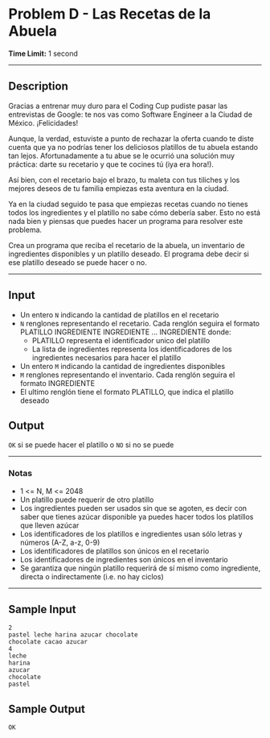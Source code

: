 # Problem D - Las Recetas de la Abuela
  
**Time Limit:** 1 second
  
---
 
## Description
Gracias a entrenar muy duro para el Coding Cup pudiste pasar las entrevistas de Google: te nos vas como Software Engineer a la Ciudad de México. ¡Felicidades!

Aunque, la verdad, estuviste a punto de rechazar la oferta cuando te diste cuenta que ya no podrías tener los deliciosos platillos de tu abuela estando tan lejos. Afortunadamente a tu abue se le ocurrió una solución muy práctica: darte su recetario y que te cocines tú (iya era hora!).

Así bien, con el recetario bajo el brazo, tu maleta con tus tiliches y los mejores deseos de tu familia empiezas esta aventura en la ciudad.

Ya en la ciudad seguido te pasa que empiezas recetas cuando no tienes todos los ingredientes y el platillo no sabe cómo debería saber. Esto no está nada bien y piensas que puedes hacer un programa para resolver este problema.

Crea un programa que reciba el recetario de la abuela, un inventario de ingredientes disponibles y un platillo deseado. El programa debe decir si ese platillo deseado se puede hacer o no.  
  
---
  
## Input
- Un entero `N` indicando la cantidad de platillos en el recetario
- `N` renglones representando el recetario. Cada renglón seguira el formato PLATILLO INGREDIENTE INGREDIENTE ... INGREDIENTE donde:
    - PLATILLO representa el identificador unico del platillo
    - La lista de ingredientes representa los identificadores de los ingredientes necesarios para hacer el platillo
- Un entero `M` indicando la cantidad de ingredientes disponibles
- `M` renglones representando el inventario. Cada renglón seguira el formato INGREDIENTE
- El ultimo renglón tiene el formato PLATILLO, que indica el platillo deseado

## Output
`OK` si se puede hacer el platillo o `NO` si no se puede

---

### Notas
- 1 <= N, M <= 2048
- Un platillo puede requerir de otro platillo
- Los ingredientes pueden ser usados sin que se agoten, es decir con saber que tienes azúcar disponible ya puedes hacer todos los platillos que lleven azúcar
- Los identificadores de los platillos e ingredientes usan sólo letras y números (A-Z, a-z, 0-9)
- Los identificadores de platillos son únicos en el recetario
- Los identificadores de ingredientes son únicos en el inventario
- Se garantiza que ningún platillo requerirá de sí mismo como ingrediente, directa o indirectamente (i.e. no hay ciclos)

---

## Sample Input
```
2
pastel leche harina azucar chocolate
chocolate cacao azucar
4
leche
harina
azucar
chocolate
pastel
```

## Sample Output
```
OK
```